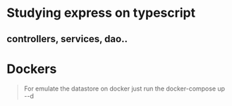 # Studying express on typescript

## controllers, services, dao..


# Dockers
> For emulate the datastore on docker just run the docker-compose up --d
